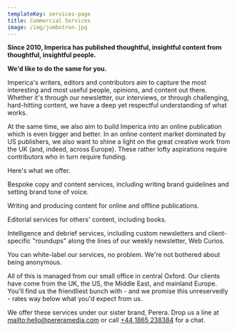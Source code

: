 ```yaml
---
templateKey: services-page
title: Commercial Services
image: /img/jumbotron.jpg
---
```

**Since 2010, Imperica has published thoughtful, insightful content from thoughtful, insightful people.**

**We'd like to do the same for you.**

Imperica's writers, editors and contributors aim to capture the most interesting and most useful people, opinions, and content out there. Whether it's through our newsletter, our interviews, or through challenging, hard-hitting content, we have a deep yet respectful understanding of what works.

At the same time, we also aim to build Imperica into an online publication which is even bigger and better. In an online content market dominated by US publishers, we also want to shine a light on the great creative work from the UK (and, indeed, across Europe). These rather lofty aspirations require contributors who in turn require funding.

Here's what we offer.

Bespoke copy and content services, including writing brand guidelines and setting brand tone of voice.

Writing and producing content for online and offline publications.

Editorial services for others' content, including books.

Intelligence and debrief services, including custom newsletters and client-specific "roundups" along the lines of our weekly newsletter, Web Curios.

​You can white-label our services, no problem. We're not bothered about being anonymous.

All of this is managed from our small office in central Oxford. Our clients have come from the UK, the US, the Middle East, and mainland Europe. You'll find us the friendliest bunch with - and we promise this unreservedly - rates way below what you'd expect from us.

We offer these services under our sister brand, Perera. Drop us a line at <mailto:hello@pereramedia.com> or call [+44 1865 238384](tel://+441865238384) for a chat.
